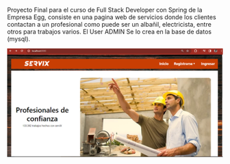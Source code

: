 Proyecto Final para el curso de Full Stack Developer con Spring de la Empresa Egg, consiste en una pagina web de servicios donde los clientes contactan a un profesional como puede ser un albañil, electricista, entre otros para trabajos varios. El User ADMIN Se lo crea en la base de datos (mysql).

![Captura del proyecto](https://github.com/salvavelazquez/Proyecto-Servix-Egg/blob/main/home%20servix.PNG)

